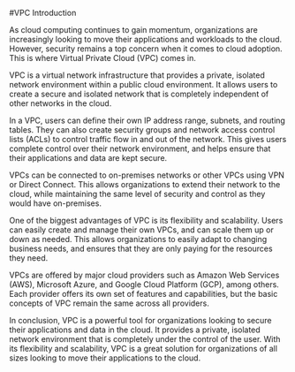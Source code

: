 #VPC Introduction

As cloud computing continues to gain momentum, organizations are increasingly looking to move their applications and workloads to the cloud. However, security remains a top concern when it comes to cloud adoption. This is where Virtual Private Cloud (VPC) comes in.

VPC is a virtual network infrastructure that provides a private, isolated network environment within a public cloud environment. It allows users to create a secure and isolated network that is completely independent of other networks in the cloud.

In a VPC, users can define their own IP address range, subnets, and routing tables. They can also create security groups and network access control lists (ACLs) to control traffic flow in and out of the network. This gives users complete control over their network environment, and helps ensure that their applications and data are kept secure.

VPCs can be connected to on-premises networks or other VPCs using VPN or Direct Connect. This allows organizations to extend their network to the cloud, while maintaining the same level of security and control as they would have on-premises.

One of the biggest advantages of VPC is its flexibility and scalability. Users can easily create and manage their own VPCs, and can scale them up or down as needed. This allows organizations to easily adapt to changing business needs, and ensures that they are only paying for the resources they need.

VPCs are offered by major cloud providers such as Amazon Web Services (AWS), Microsoft Azure, and Google Cloud Platform (GCP), among others. Each provider offers its own set of features and capabilities, but the basic concepts of VPC remain the same across all providers.

In conclusion, VPC is a powerful tool for organizations looking to secure their applications and data in the cloud. It provides a private, isolated network environment that is completely under the control of the user. With its flexibility and scalability, VPC is a great solution for organizations of all sizes looking to move their applications to the cloud.
